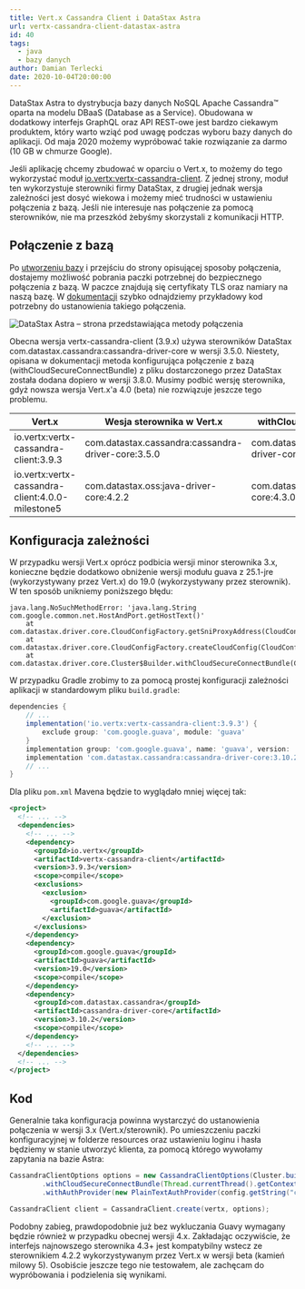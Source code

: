 ```yaml
---
title: Vert.x Cassandra Client i DataStax Astra
url: vertx-cassandra-client-datastax-astra
id: 40
tags:
  - java
  - bazy danych
author: Damian Terlecki
date: 2020-10-04T20:00:00
---
```


DataStax Astra to dystrybucja bazy danych NoSQL Apache Cassandra™ oparta na modelu DBaaS (Database as a Service). Obudowana w dodatkowy interfejs GraphQL oraz API REST-owe jest bardzo ciekawym produktem, który warto wziąć pod uwagę podczas wyboru bazy danych do aplikacji. Od maja 2020 możemy wypróbować takie rozwiązanie za darmo (10 GB w chmurze Google).

Jeśli aplikację chcemy zbudować w oparciu o Vert.x, to możemy do tego wykorzystać moduł [io.vertx:vertx-cassandra-client](https://vertx.io/docs/vertx-cassandra-client/java/). Z jednej strony, moduł ten wykorzystuje sterowniki firmy DataStax, z drugiej jednak wersja zależności jest dosyć wiekowa i możemy mieć trudności w ustawieniu połączenia z bazą. Jeśli nie interesuje nas połączenie za pomocą sterowników, nie ma przeszkód żebyśmy skorzystali z komunikacji HTTP.

## Połączenie z bazą

Po [utworzeniu bazy](https://astra.datastax.com/register) i przejściu do strony opisującej sposoby połączenia, dostajemy możliwość pobrania paczki potrzebnej do bezpiecznego połączenia z bazą. W paczce znajdują się certyfikaty TLS oraz namiary na naszą bazę. W [dokumentacji](https://docs.astra.datastax.com/docs/migrating-your-datastax-java-driver-to-connect-with-astra-databases) szybko odnajdziemy przykładowy kod potrzebny do ustanowienia takiego połączenia.

<img src="/img/hq/datastax-astra-connection.png" alt="DataStax Astra – strona przedstawiająca metody połączenia" title="DataStax Astra – strona przedstawiająca metody połączenia">

Obecna wersja vertx-cassandra-client (3.9.x) używa sterowników DataStax com.datastax.cassandra:cassandra-driver-core w wersji 3.5.0. Niestety, opisana w dokumentacji metoda konfigurująca połączenie z bazą (withCloudSecureConnectBundle) z pliku dostarczonego przez DataStax została dodana dopiero w wersji 3.8.0. Musimy podbić wersję sterownika, gdyż nowsza wersja Vert.x'a 4.0 (beta) nie rozwiązuje jeszcze tego problemu.

<table class="rwd">
   <thead>
      <tr>
         <th>Vert.x</th>
         <th>Wesja sterownika w Vert.x</th>
         <th>withCloudSecureConnectBundle</th>
      </tr>
   </thead>
   <tbody>
      <tr>
         <td data-label="Vert.x">io.vertx:vertx-cassandra-client:3.9.3</td>
         <td data-label="Wesja sterownika w Vert.x">com.datastax.cassandra:cassandra-driver-core:3.5.0</td>
         <td data-label="withCloudSecureConnectBundle">com.datastax.cassandra:cassandra-driver-core:3.8.0+</td>
      </tr>
      <tr>
         <td data-label="Vert.x">io.vertx:vertx-cassandra-client:4.0.0-milestone5</td>
         <td data-label="Wesja sterownika w Vert.x">com.datastax.oss:java-driver-core:4.2.2</td>
         <td data-label="withCloudSecureConnectBundle">com.datastax.oss:java-driver-core:4.3.0+</td>
      </tr>
    </tbody>
</table>

## Konfiguracja zależności

W przypadku wersji Vert.x oprócz podbicia wersji minor sterownika 3.x, konieczne będzie dodatkowo obniżenie wersji modułu guava z 25.1-jre (wykorzystywany przez Vert.x) do 19.0 (wykorzystywany przez sterownik). W ten sposób unikniemy poniższego błędu:

```plaintext
java.lang.NoSuchMethodError: 'java.lang.String com.google.common.net.HostAndPort.getHostText()'
	at com.datastax.driver.core.CloudConfigFactory.getSniProxyAddress(CloudConfigFactory.java:232)
	at com.datastax.driver.core.CloudConfigFactory.createCloudConfig(CloudConfigFactory.java:119)
	at com.datastax.driver.core.Cluster$Builder.withCloudSecureConnectBundle(Cluster.java:1456)
```

W przypadku Gradle zrobimy to za pomocą prostej konfiguracji zależności aplikacji w standardowym pliku `build.gradle`:

```groovy
dependencies {
    // ...
    implementation('io.vertx:vertx-cassandra-client:3.9.3') {
        exclude group: 'com.google.guava', module: 'guava'
    }
    implementation group: 'com.google.guava', name: 'guava', version: '19.0'
    implementation 'com.datastax.cassandra:cassandra-driver-core:3.10.2'
    // ...
}
```

Dla pliku `pom.xml` Mavena będzie to wyglądało mniej więcej tak:

```xml
<project>
  <!-- ... -->
  <dependencies>
    <!-- ... -->
    <dependency>
      <groupId>io.vertx</groupId>
      <artifactId>vertx-cassandra-client</artifactId>
      <version>3.9.3</version>
      <scope>compile</scope>
      <exclusions>
        <exclusion>
          <groupId>com.google.guava</groupId>
          <artifactId>guava</artifactId>
        </exclusion>
      </exclusions> 
    </dependency>
    <dependency>
      <groupId>com.google.guava</groupId>
      <artifactId>guava</artifactId>
      <version>19.0</version>
      <scope>compile</scope>
    </dependency>
    <dependency>
      <groupId>com.datastax.cassandra</groupId>
      <artifactId>cassandra-driver-core</artifactId>
      <version>3.10.2</version>
      <scope>compile</scope>
    </dependency>
    <!-- ... -->
  </dependencies>
  <!-- ... -->
</project>
```

## Kod

Generalnie taka konfiguracja powinna wystarczyć do ustanowienia połączenia w wersji 3.x (Vert.x/sterownik). Po umieszczeniu paczki konfiguracyjnej w folderze resources oraz ustawieniu loginu i hasła będziemy w stanie utworzyć klienta, za pomocą którego wywołamy zapytania na bazie Astra:

```java
CassandraClientOptions options = new CassandraClientOptions(Cluster.builder()
        .withCloudSecureConnectBundle(Thread.currentThread().getContextClassLoader().getResourceAsStream("secure-connect-<db_name>.zip"))
        .withAuthProvider(new PlainTextAuthProvider(config.getString("cassandra.login"), config.getString("cassandra.password"))));

CassandraClient client = CassandraClient.create(vertx, options);
```

Podobny zabieg, prawdopodobnie już bez wykluczania Guavy wymagany będzie również w przypadku obecnej wersji 4.x. Zakładając oczywiście, że interfejs najnowszego sterownika 4.3+ jest kompatybilny wstecz ze sterownikiem 4.2.2 wykorzystywanym przez Vert.x w wersji beta (kamień milowy 5). Osobiście jeszcze tego nie testowałem, ale zachęcam do wypróbowania i podzielenia się wynikami.
